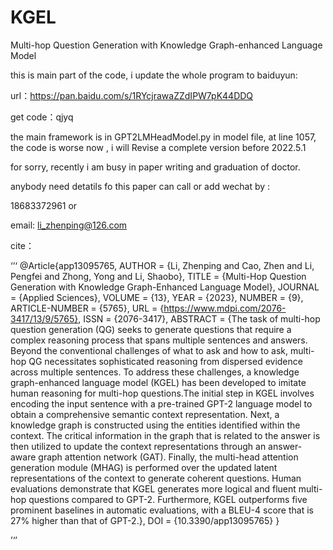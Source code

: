 # KGEL
Multi-hop Question Generation with Knowledge Graph-enhanced Language Model

this is main part of the code, i update the whole program to baiduyun:

url：https://pan.baidu.com/s/1RYcjrawaZZdIPW7pK44DDQ 

get code：qjyq 


the main framework is in GPT2LMHeadModel.py in model file, at line 1057, the code is worse now , i will Revise a complete version before 2022.5.1


for sorry, recently i am busy in paper writing and graduation of doctor.


anybody need detatils fo this paper can call or add wechat by :

18683372961
or 


email:
li_zhenping@126.com

cite：


‘’‘
@Article{app13095765,
AUTHOR = {Li, Zhenping and Cao, Zhen and Li, Pengfei and Zhong, Yong and Li, Shaobo},
TITLE = {Multi-Hop Question Generation with Knowledge Graph-Enhanced Language Model},
JOURNAL = {Applied Sciences},
VOLUME = {13},
YEAR = {2023},
NUMBER = {9},
ARTICLE-NUMBER = {5765},
URL = {https://www.mdpi.com/2076-3417/13/9/5765},
ISSN = {2076-3417},
ABSTRACT = {The task of multi-hop question generation (QG) seeks to generate questions that require a complex reasoning process that spans multiple sentences and answers. Beyond the conventional challenges of what to ask and how to ask, multi-hop QG necessitates sophisticated reasoning from dispersed evidence across multiple sentences. To address these challenges, a knowledge graph-enhanced language model (KGEL) has been developed to imitate human reasoning for multi-hop questions.The initial step in KGEL involves encoding the input sentence with a pre-trained GPT-2 language model to obtain a comprehensive semantic context representation. Next, a knowledge graph is constructed using the entities identified within the context. The critical information in the graph that is related to the answer is then utilized to update the context representations through an answer-aware graph attention network (GAT). Finally, the multi-head attention generation module (MHAG) is performed over the updated latent representations of the context to generate coherent questions. Human evaluations demonstrate that KGEL generates more logical and fluent multi-hop questions compared to GPT-2. Furthermore, KGEL outperforms five prominent baselines in automatic evaluations, with a BLEU-4 score that is 27% higher than that of GPT-2.},
DOI = {10.3390/app13095765}
}

’‘’



